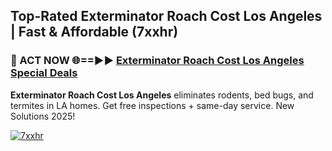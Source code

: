 ## Top-Rated Exterminator Roach Cost Los Angeles | Fast & Affordable (7xxhr)

<h3>🐜 ACT NOW 🌐==►► <a href="https://tinyurl.com/2dysvsjj" rel="nofollow">Exterminator Roach Cost Los Angeles Special Deals</a></h3>

**Exterminator Roach Cost Los Angeles** eliminates rodents, bed bugs, and termites in LA homes. Get free inspections + same-day service. New Solutions 2025!

[![7xxhr](https://i.imgur.com/JCYaghj.jpeg)](https://tinyurl.com/2dysvsjj)